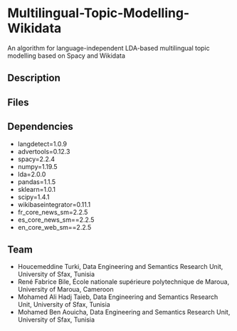 # Multilingual-Topic-Modelling-Wikidata
An algorithm for language-independent LDA-based multilingual topic modelling based on Spacy and Wikidata
## Description

## Files

## Dependencies
* langdetect=1.0.9
* advertools=0.12.3
* spacy=2.2.4
* numpy=1.19.5
* lda=2.0.0
* pandas=1.1.5
* sklearn=1.0.1
* scipy=1.4.1
* wikibaseintegrator=0.11.1
* fr_core_news_sm=2.2.5
* es_core_news_sm==2.2.5
* en_core_web_sm==2.2.5
## Team
* Houcemeddine Turki, Data Engineering and Semantics Research Unit, University of Sfax, Tunisia
* René Fabrice Bile, École nationale supérieure polytechnique de Maroua, University of Maroua, Cameroon
* Mohamed Ali Hadj Taieb, Data Engineering and Semantics Research Unit, University of Sfax, Tunisia
* Mohamed Ben Aouicha, Data Engineering and Semantics Research Unit, University of Sfax, Tunisia
